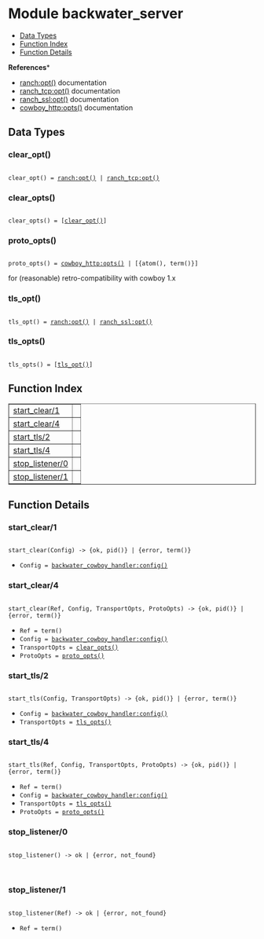 

# Module backwater_server #
* [Data Types](#types)
* [Function Index](#index)
* [Function Details](#functions)

__References__*

* [ranch:opt()](https://ninenines.eu/docs/en/ranch/1.4/manual/ranch/#_opt) documentation
* [ranch_tcp:opt()](https://ninenines.eu/docs/en/ranch/1.4/manual/ranch_tcp/#_opt) documentation
* [ranch_ssl:opt()](https://ninenines.eu/docs/en/ranch/1.4/manual/ranch_ssl/#_opt_ranch_tcp_opt_ssl_opt) documentation
* [cowboy_http:opts()](https://ninenines.eu/docs/en/cowboy/2.0/manual/cowboy_http/#_options) documentation

<a name="types"></a>

## Data Types ##




### <a name="type-clear_opt">clear_opt()</a> ###


<pre><code>
clear_opt() = <a href="ranch.md#type-opt">ranch:opt()</a> | <a href="ranch_tcp.md#type-opt">ranch_tcp:opt()</a>
</code></pre>




### <a name="type-clear_opts">clear_opts()</a> ###


<pre><code>
clear_opts() = [<a href="#type-clear_opt">clear_opt()</a>]
</code></pre>




### <a name="type-proto_opts">proto_opts()</a> ###


<pre><code>
proto_opts() = <a href="cowboy_http.md#type-opts">cowboy_http:opts()</a> | [{atom(), term()}]
</code></pre>

for (reasonable) retro-compatibility with cowboy 1.x



### <a name="type-tls_opt">tls_opt()</a> ###


<pre><code>
tls_opt() = <a href="ranch.md#type-opt">ranch:opt()</a> | <a href="ranch_ssl.md#type-opt">ranch_ssl:opt()</a>
</code></pre>




### <a name="type-tls_opts">tls_opts()</a> ###


<pre><code>
tls_opts() = [<a href="#type-tls_opt">tls_opt()</a>]
</code></pre>

<a name="index"></a>

## Function Index ##


<table width="100%" border="1" cellspacing="0" cellpadding="2" summary="function index"><tr><td valign="top"><a href="#start_clear-1">start_clear/1</a></td><td></td></tr><tr><td valign="top"><a href="#start_clear-4">start_clear/4</a></td><td></td></tr><tr><td valign="top"><a href="#start_tls-2">start_tls/2</a></td><td></td></tr><tr><td valign="top"><a href="#start_tls-4">start_tls/4</a></td><td></td></tr><tr><td valign="top"><a href="#stop_listener-0">stop_listener/0</a></td><td></td></tr><tr><td valign="top"><a href="#stop_listener-1">stop_listener/1</a></td><td></td></tr></table>


<a name="functions"></a>

## Function Details ##

<a name="start_clear-1"></a>

### start_clear/1 ###

<pre><code>
start_clear(Config) -&gt; {ok, pid()} | {error, term()}
</code></pre>

<ul class="definitions"><li><code>Config = <a href="backwater_cowboy_handler.md#type-config">backwater_cowboy_handler:config()</a></code></li></ul>

<a name="start_clear-4"></a>

### start_clear/4 ###

<pre><code>
start_clear(Ref, Config, TransportOpts, ProtoOpts) -&gt; {ok, pid()} | {error, term()}
</code></pre>

<ul class="definitions"><li><code>Ref = term()</code></li><li><code>Config = <a href="backwater_cowboy_handler.md#type-config">backwater_cowboy_handler:config()</a></code></li><li><code>TransportOpts = <a href="#type-clear_opts">clear_opts()</a></code></li><li><code>ProtoOpts = <a href="#type-proto_opts">proto_opts()</a></code></li></ul>

<a name="start_tls-2"></a>

### start_tls/2 ###

<pre><code>
start_tls(Config, TransportOpts) -&gt; {ok, pid()} | {error, term()}
</code></pre>

<ul class="definitions"><li><code>Config = <a href="backwater_cowboy_handler.md#type-config">backwater_cowboy_handler:config()</a></code></li><li><code>TransportOpts = <a href="#type-tls_opts">tls_opts()</a></code></li></ul>

<a name="start_tls-4"></a>

### start_tls/4 ###

<pre><code>
start_tls(Ref, Config, TransportOpts, ProtoOpts) -&gt; {ok, pid()} | {error, term()}
</code></pre>

<ul class="definitions"><li><code>Ref = term()</code></li><li><code>Config = <a href="backwater_cowboy_handler.md#type-config">backwater_cowboy_handler:config()</a></code></li><li><code>TransportOpts = <a href="#type-tls_opts">tls_opts()</a></code></li><li><code>ProtoOpts = <a href="#type-proto_opts">proto_opts()</a></code></li></ul>

<a name="stop_listener-0"></a>

### stop_listener/0 ###

<pre><code>
stop_listener() -&gt; ok | {error, not_found}
</code></pre>
<br />

<a name="stop_listener-1"></a>

### stop_listener/1 ###

<pre><code>
stop_listener(Ref) -&gt; ok | {error, not_found}
</code></pre>

<ul class="definitions"><li><code>Ref = term()</code></li></ul>

